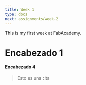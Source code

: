 ```yaml
---
title: Week 1
type: docs
next: assignments/week-2
---
```


This is my first week at FabAcademy.

# Encabezado 1
#### Encabezado 4

>Esto es una cita

